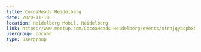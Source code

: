 ```yaml
---
title: CocoaHeads Heidelberg
date: 2020-11-18
location: Heidelberg Mobil, Heidelberg
link: https://www.meetup.com/CocoaHeads-Heidelberg/events/ntrnjqybcpbxb/
usergroup: cocohd
type: usergroup
---
```


